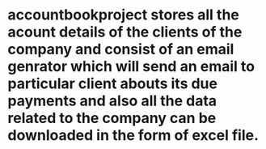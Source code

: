 # accountbookproject stores all the acount details of the clients of the company and consist of an email genrator which will send an email to particular client abouts its due payments and also all the data related to the company can be downloaded in the form of excel file.

